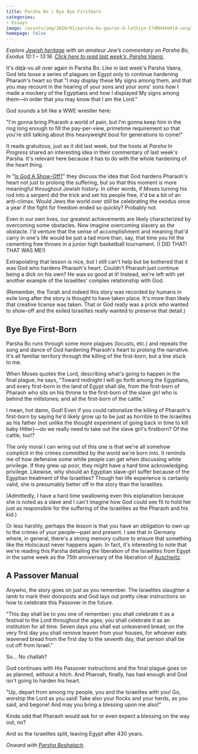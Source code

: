 ```yaml
---
title: Parsha Bo | Bye Bye Firstborn
categories:
- Essays
image: /assets/img/2020/01/parsha-bo-gaurav-d-lathiya-I74RH4XeHlA-unsplash.jpg
homepage: false
---
```



_Explore [Jewish heritage](https://withoutapath.com/jewish-heritage/) with an amateur Jew’s commentary on Parsha Bo, Exodus 10:1 – 13:16. [Click here to read last week’s, Parsha Vaera.](https://withoutapath.com/parsha-vaera/)_

It's déjà-vu all over again in Parsha Bo. Like in last week's Parsha Vaera, God lets loose a series of plagues on Egypt only to continue hardening Pharaoh's heart so that "I may display these My signs among them, and that you may recount in the hearing of your sons and your sons' sons how I made a mockery of the Egyptians and how I displayed My signs among them––in order that you may know that I am the Lord."

God sounds a bit like a WWE wrestler here:

"I'm gonna bring Pharaoh a world of pain, but I'm gonna keep him in the ring long enough to fill the pay-per-view, primetime requirement so that you're still talking about this heavyweight bout for generations to come!"

It reads gratuitous, just as it did last week, but the hosts at _Parsha In Progress_ shared an interesting idea in their commentary of last week's Parsha. It's relevant here because it has to do with the whole hardening of the heart thing.

<!-- more -->

In "[Is God A Show-Off?](https://www.tabletmag.com/scroll/297156/parsha-in-progress-episode-35-is-god-a-show-off)" they discuss the idea that God hardens Pharaoh's heart not just to prolong the suffering, but so that this moment is more meaningful throughout Jewish history. In other words, if Moses turning his rod into a serpent did the trick and set his people free, it'd be a bit of an anti-climax. Would Jews the world over still be celebrating the exodus once a year if the fight for freedom ended so quickly? Probably not. 

Even in our own lives, our greatest achievements are likely characterized by overcoming some obstacles. Now imagine overcoming slavery as _the_ obstacle. I'd venture that the sense of accomplishment and meaning that'd carry in one's life would be just a tad more than, say, that time you hit the cementing free throws in a junior high basketball tournament. (I DID THAT! THAT WAS ME!)

Extrapolating that lesson is nice, but I still can't help but be bothered that it was God who hardens Pharaoh's heart. Couldn't Pharaoh just continue being a dick on his own? He was so good at it! Instead, we're left with yet another example of the Israelites' complex relationship with God.

(Remember, the Torah and indeed this story was recorded by humans in exile long after the story is thought to have taken place. It's more than likely that creative license was taken. That or God really was a prick who wanted to show-off and the exiled Israelites really wanted to preserve that detail.)

## Bye Bye First-Born

Parsha Bo runs through some more plagues (locusts, etc.) and repeats the song and dance of God hardening Pharaoh's heart to prolong the narrative. It's all familiar territory through the killing of the first-born, but a line stuck to me.

When Moses quotes the Lord, describing what's going to happen in the final plague, he says, "Toward midnight I will go forth among the Egyptians, and every first-born in the land of Egypt shall die, from the first-born of Pharaoh who sits on his throne to the first-born of the slave girl who is behind the millstones; and all the first-born of the cattle."

I mean, hot damn, God! Even if you could rationalize the killing of Pharaoh's first-born by saying he'd likely grow up to be just as horrible to the Israelites as his father (not unlike the thought experiment of going back in time to kill baby Hitler)––do we really need to take out the slave girl's firstborn? Of the cattle, too!?

The only moral I can wring out of this one is that we're all somehow complicit in the crimes committed by the world we're born into. It reminds me of how defensive some white people can get when discussing white privilege. If they grew up poor, they might have a hard time acknowledging privilege. Likewise, why should an Egyptian slave-girl suffer because of the Egyptian treatment of the Israelites? Though her life experience is certainly valid, she is presumably better off in the story than the Israelites.

(Admittedly, I have a hard time swallowing even this explanation because she is noted as a slave and I can't imagine how God could see fit to hold her just as responsible for the suffering of the Israelites as the Pharaoh and his kid.) 

Or less harshly, perhaps the lesson is that you have an obligation to own up to the crimes of your people––past and present. I see that in Germany where, in general, there's a strong memory culture to ensure that something like the Holocaust never happens again. In fact, it's interesting to note that we're reading this Parsha detailing the liberation of the Israelites from Egypt in the same week as the 75th anniversary of the liberation of [Auschwitz](https://withoutapath.com/auschwitz-instagram/).

## A Passover Manual

Anywho, the story goes on just as you remember. The Israelites slaughter a lamb to mark their doorposts and God lays out pretty clear instructions on how to celebrate this Passover in the future.

"This day shall be to you one of remember: you shall celebrate it as a festival to the Lord throughout the ages; you shall celebrate it as an institution for all time. Seven days you shall eat unleavened bread; on the very first day you shall remove leaven from your houses, for whoever eats leavened bread from the first day to the seventh day, that person shall be cut off from Israel."

So... No challah?

God continues with His Passover instructions and the final plague goes on as planned, without a hitch. And Pharoah, finally, has had enough and God isn't going to harden his heart.

"Up, depart from among my people, you and the Israelites with you! Go, worship the Lord as you said! Take also your flocks and your herds, as you said, and begone! And may you bring a blessing upon me also!"

Kinda odd that Pharaoh would ask for or even expect a blessing on the way out, no?

And so the Israelites split, leaving Egypt after 430 years.

_Onward with [Parsha Beshalach](https://withoutapath.com/parsha-beshalach/)._

